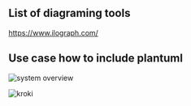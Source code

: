 ## List of diagraming tools
https://www.ilograph.com/

## Use case how to include plantuml
![system overview](http://www.plantuml.com/plantuml/proxy?cache=no&src=https://raw.github.com/anoff/plantbuddy/master/assets/overview.iuml)

![kroki](https://kroki.io/plantuml/svg/eNpVjz0LwjAQhvf8ittDQQehbh3aqR-CVXS92oDB5hLygfrvTdvBdLrn4eWOewvn0XolaVRomHtJMmhRgdKkH0-rlQBvg2AcTj3jHK5DIB8icWgkhQ-0kvyidUiihOuygk5omrebtqzm2evpO97rBb1Atd4-ozODRGJZBrf4kX47OB42lqfWXaL9Nd_YfscKEVutzX7LvUZt)
